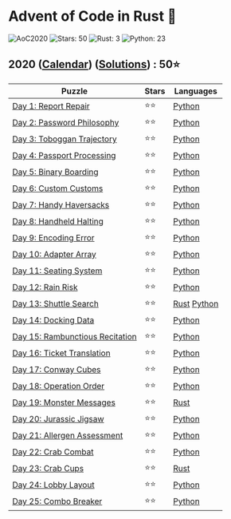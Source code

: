 # Advent of Code in Rust 🦀

![AoC2020](https://img.shields.io/badge/Advent_of_Code-2020-8A2BE2)
![Stars: 50](https://img.shields.io/badge/Stars-50⭐-blue)
![Rust: 3](https://img.shields.io/badge/Rust-3-cyan?logo=Rust)
![Python: 23](https://img.shields.io/badge/Python-23-cyan?logo=Python)

## 2020 ([Calendar](https://adventofcode.com/2020)) ([Solutions](../2020/)) : 50⭐

Puzzle                                                                  | Stars | Languages
----------------------------------------------------------------------- | ----- | -----------
[Day 1: Report Repair](https://adventofcode.com/2020/day/1)             | ⭐⭐  | [Python](../2020/day1/day1.py)
[Day 2: Password Philosophy](https://adventofcode.com/2020/day/2)       | ⭐⭐  | [Python](../2020/day2/day2.py)
[Day 3: Toboggan Trajectory](https://adventofcode.com/2020/day/3)       | ⭐⭐  | [Python](../2020/day3/day3.py)
[Day 4: Passport Processing](https://adventofcode.com/2020/day/4)       | ⭐⭐  | [Python](../2020/day4/day4.py)
[Day 5: Binary Boarding](https://adventofcode.com/2020/day/5)           | ⭐⭐  | [Python](../2020/day5/day5.py)
[Day 6: Custom Customs](https://adventofcode.com/2020/day/6)            | ⭐⭐  | [Python](../2020/day6/day6.py)
[Day 7: Handy Haversacks](https://adventofcode.com/2020/day/7)          | ⭐⭐  | [Python](../2020/day7/day7.py)
[Day 8: Handheld Halting](https://adventofcode.com/2020/day/8)          | ⭐⭐  | [Python](../2020/day8/day8.py)
[Day 9: Encoding Error](https://adventofcode.com/2020/day/9)            | ⭐⭐  | [Python](../2020/day9/day9.py)
[Day 10: Adapter Array](https://adventofcode.com/2020/day/10)           | ⭐⭐  | [Python](../2020/day10/day10.py)
[Day 11: Seating System](https://adventofcode.com/2020/day/11)          | ⭐⭐  | [Python](../2020/day11/day11.py)
[Day 12: Rain Risk](https://adventofcode.com/2020/day/12)               | ⭐⭐  | [Python](../2020/day12/day12.py)
[Day 13: Shuttle Search](https://adventofcode.com/2020/day/13)          | ⭐⭐  | [Rust](../2020/day13/day13.rs) [Python](../2020/day13/day13.py)
[Day 14: Docking Data](https://adventofcode.com/2020/day/14)            | ⭐⭐  | [Python](../2020/day14/day14.py)
[Day 15: Rambunctious Recitation](https://adventofcode.com/2020/day/15) | ⭐⭐  | [Python](../2020/day15/day15.py)
[Day 16: Ticket Translation](https://adventofcode.com/2020/day/16)      | ⭐⭐  | [Python](../2020/day16/day16.py)
[Day 17: Conway Cubes](https://adventofcode.com/2020/day/17)            | ⭐⭐  | [Python](../2020/day17/day17.py)
[Day 18: Operation Order](https://adventofcode.com/2020/day/18)         | ⭐⭐  | [Python](../2020/day18/day18.py)
[Day 19: Monster Messages](https://adventofcode.com/2020/day/19)        | ⭐⭐  | [Rust](../2020/day19/day19.rs)
[Day 20: Jurassic Jigsaw](https://adventofcode.com/2020/day/20)         | ⭐⭐  | [Python](../2020/day20/day20.py)
[Day 21: Allergen Assessment](https://adventofcode.com/2020/day/21)     | ⭐⭐  | [Python](../2020/day21/day21.py)
[Day 22: Crab Combat](https://adventofcode.com/2020/day/22)             | ⭐⭐  | [Python](../2020/day22/day22.py)
[Day 23: Crab Cups](https://adventofcode.com/2020/day/23)               | ⭐⭐  | [Rust](../2020/day23/day23.rs)
[Day 24: Lobby Layout](https://adventofcode.com/2020/day/24)            | ⭐⭐  | [Python](../2020/day24/day24.py)
[Day 25: Combo Breaker](https://adventofcode.com/2020/day/25)           | ⭐⭐  | [Python](../2020/day25/day25.py)
